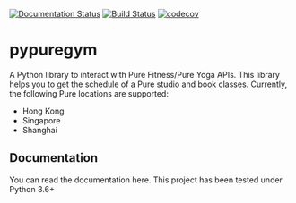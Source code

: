 [![Documentation Status](https://readthedocs.org/projects/pypuregym/badge/?version=latest)](https://pypuregym.readthedocs.io/en/latest/?badge=latest) [![Build Status](https://travis-ci.com/j-muller/pypuregym.svg?branch=master)](https://travis-ci.com/j-muller/pypuregym) [![codecov](https://codecov.io/gh/j-muller/pypuregym/branch/master/graph/badge.svg)](https://codecov.io/gh/j-muller/pypuregym)

pypuregym
=================

A Python library to interact with Pure Fitness/Pure Yoga APIs.
This library helps you to get the schedule of a Pure studio and book classes.
Currently, the following Pure locations are supported:

* Hong Kong
* Singapore
* Shanghai

## Documentation

You can read the documentation here.
This project has been tested under Python 3.6+